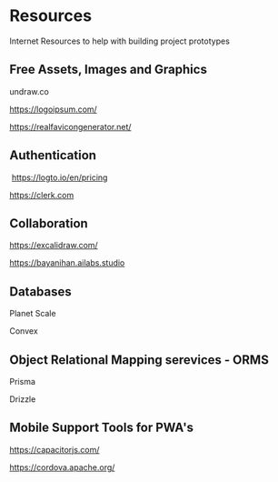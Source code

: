 # Resources
Internet Resources to help with building project prototypes

## Free Assets, Images and Graphics

undraw.co

https://logoipsum.com/

https://realfavicongenerator.net/


## Authentication


 https://logto.io/en/pricing

https://clerk.com


## Collaboration

https://excalidraw.com/

https://bayanihan.ailabs.studio


## Databases

Planet Scale

Convex


## Object Relational Mapping serevices - ORMS

Prisma

Drizzle


## Mobile Support Tools for PWA's

https://capacitorjs.com/ 

https://cordova.apache.org/ 



